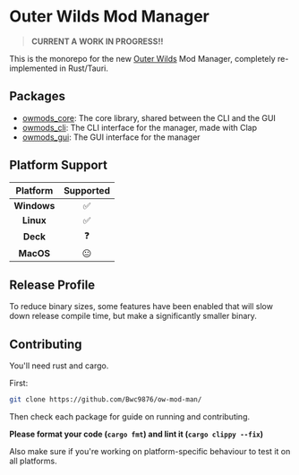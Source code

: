 # Outer Wilds Mod Manager

> **CURRENT A WORK IN PROGRESS!!**

This is the monorepo for the new [Outer Wilds](https://www.mobiusdigitalgames.com/outer-wilds.html) Mod Manager, completely re-implemented in Rust/Tauri.

## Packages

- [owmods_core](owmods_core): The core library, shared between the CLI and the GUI
- [owmods_cli](owmods_cli): The CLI interface for the manager, made with Clap
- [owmods_gui](owmods_gui): The GUI interface for the manager

## Platform Support

| **Platform** | **Supported** |
|:------------:|:-------------:|
| **Windows**  | ✅             |
| **Linux**    | ✅             |
| **Deck**     | ❓             |
| **MacOS**    | 😐             |
  

## Release Profile

To reduce binary sizes, some features have been enabled that will slow down release compile time, but make a significantly smaller binary.

## Contributing

You'll need rust and cargo.

First:

```sh
git clone https://github.com/Bwc9876/ow-mod-man/
```

Then check each package for guide on running and contributing.

**Please format your code (`cargo fmt`) and lint it (`cargo clippy --fix`)**

Also make sure if you're working on platform-specific behaviour to test it on all platforms.
